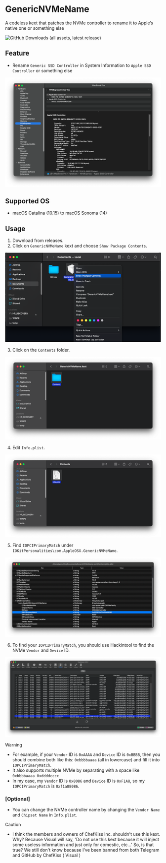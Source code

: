 # GenericNVMeName
A codeless kext that patches the NVMe controller to rename it to Apple’s native one or something else

![GitHub Downloads (all assets, latest release)](https://img.shields.io/github/downloads/AppleOSX/GenericNVMeName/total)
## Feature
- Rename `Generic SSD Controller` in System Information to `Apple SSD Controller` or something else
<img src="Img/proof.png">

## Supported OS
- macOS Catalina (10.15) to macOS Sonoma (14)
## Usage
1. Download from releases.
2. Click on `GenericNVMeName` kext and choose `Show Package Contents`.

<img src="Img/1.png">

3. Click on the `Contents` folder.

<img src="Img/2.png">

4. Edit `Info.plist`.

<img src="Img/3.png">

5. Find `IOPCIPrimaryMatch` under `IOKitPersonalities\com.AppleOSX.GenericNVMeName`.

<img src="Img/4.png">

6. To find your `IOPCIPrimaryMatch`, you should use Hackintool to find the NVMe `Vendor` and `Device` ID.

<img src="Img/5.png">

> [!WARNING]
> - For example, if your `Vendor` ID is `0xAAAA` and `Device` ID is `0xBBBB`, then you should combine both like this: `0xbbbbaaaa` (all in lowercase) and fill it into `IOPCIPrimaryMatch`.
> - It also supports multiple NVMe by separating with a space like `0xbbbbaaaa 0xddddcccc`
> - In my case, my `Vendor` ID is `0x8086` and `Device` ID is `0xF1A8`, so my `IOPCIPrimaryMatch` is `0xf1a88086`.
### [Optional]
- You can change the NVMe controller name by changing the `Vendor Name` and `Chipset Name` in `Info.plist`.

> [!CAUTION]
> - I think the members and owners of ChefKiss Inc. shouldn't use this kext. Why? Because Visual will say, 'Do not use this kext because it will inject some useless information and just only for comestic, etc...' So, is that true? We still don't know because I've been banned from both Telegram and GitHub by ChefKiss ( Visual )
